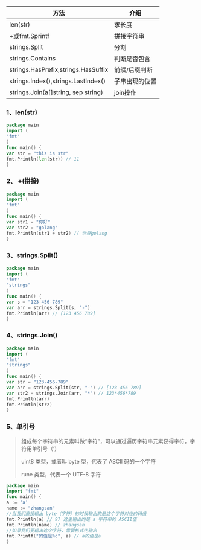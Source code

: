 | 方法                                | 介绍           |
| ----------------------------------- | -------------- |
| len(str)                            | 求长度         |
| +或fmt.Sprintf                      | 拼接字符串     |
| strings.Split                       | 分割           |
| strings.Contains                    | 判断是否包含   |
| strings.HasPrefix,strings.HasSuffix | 前缀/后缀判断  |
| strings.Index(),strings.LastIndex() | 子串出现的位置 |
| strings.Join(a[]string, sep string) | join操作       |

### 1、len(str)

```go
package main
import (
"fmt"
)
func main() {
var str = "this is str"
fmt.Println(len(str)) // 11
}
```

### 2、 +(拼接)

```go
package main
import (
"fmt"
)
func main() {
var str1 = "你好"
var str2 = "golang"
fmt.Println(str1 + str2) // 你好golang
}
```

### 3、strings.Split()

```go
package main
import (
"fmt"
"strings"
)
func main() {
var s = "123-456-789"
var arr = strings.Split(s, "-")
fmt.Println(arr) // [123 456 789]
}
```

### 4、strings.Join()

```go
package main
import (
"fmt"
"strings"
)
func main() {
var str = "123-456-789"
var arr = strings.Split(str, "-") // [123 456 789]
var str2 = strings.Join(arr, "*") // 123*456*789
fmt.Println(arr)
fmt.Println(str2)
}
```

### 5、单引号

> 组成每个字符串的元素叫做“字符”，可以通过遍历字符串元素获得字符，字符用单引号（’）
>
> uint8 类型，或者叫 byte 型，代表了 ASCII 码的一个字符
>
> rune 类型，代表一个 UTF-8 字符

```go
package main
import "fmt"
func main() {
a := 'a'
name := "zhangsan"
//当我们直接输出 byte（字符）的时候输出的是这个字符对应的码值
fmt.Println(a) // 97 这里输出的是 a 字符串的 ASCII值
fmt.Println(name) // zhangsan
//如果我们要输出这个字符，需要格式化输出
fmt.Printf("的值是%c", a) // a的值是a
}
```